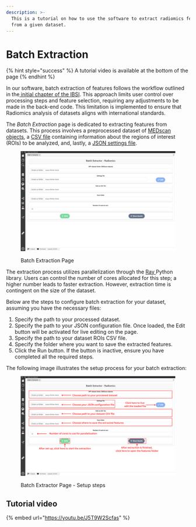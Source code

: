 ```yaml
---
description: >-
  This is a tutorial on how to use the software to extract radiomics features
  from a given dataset.
---
```


# Batch Extraction

{% hint style="success" %}
A tutorial video is available at the bottom of the page
{% endhint %}

In our software, batch extraction of features follows the workflow outlined in the[ initial chapter of the IBSI](https://pubs.rsna.org/doi/10.1148/radiol.2020191145). This approach limits user control over processing steps and feature selection, requiring any adjustments to be made in the back-end code. This limitation is implemented to ensure that Radiomics analysis of datasets aligns with international standards.

The _Batch Extraction_ page is dedicated to extracting features from datasets. This process involves a preprocessed dataset of [MEDscan objects](https://medimage.readthedocs.io/en/latest/tutorials.html#medscan-class), a [CSV file](https://medimage.readthedocs.io/en/latest/csv\_file.html) containing information about the regions of interest (ROIs) to be analyzed, and, lastly, a [JSON settings file](https://medimage.readthedocs.io/en/latest/configurations\_file.html).

<figure><img src="../../../.gitbook/assets/BatchExtractor.JPG" alt=""><figcaption><p>Batch Extraction Page</p></figcaption></figure>

The extraction process utilizes parallelization through the [Ray ](https://www.ray.io/)Python library. Users can control the number of cores allocated for this step; a higher number leads to faster extraction. However, extraction time is contingent on the size of the dataset.

Below are the steps to configure batch extraction for your dataset, assuming you have the necessary files:

1. Specify the path to your processed dataset.
2. Specify the path to your JSON configuration file. Once loaded, the Edit button will be activated for live editing on the page.
3. Specify the path to your dataset ROIs CSV file.
4. Specify the folder where you want to save the extracted features.
5. Click the Run button. If the button is inactive, ensure you have completed all the required steps.

The following image illustrates the setup process for your batch extraction:

<figure><img src="../../../.gitbook/assets/BatchExtractionSteps.png" alt=""><figcaption><p>Batch Extractor Page - Setup steps</p></figcaption></figure>

## Tutorial video

{% embed url="https://youtu.be/J5T9W2Scfas" %}
